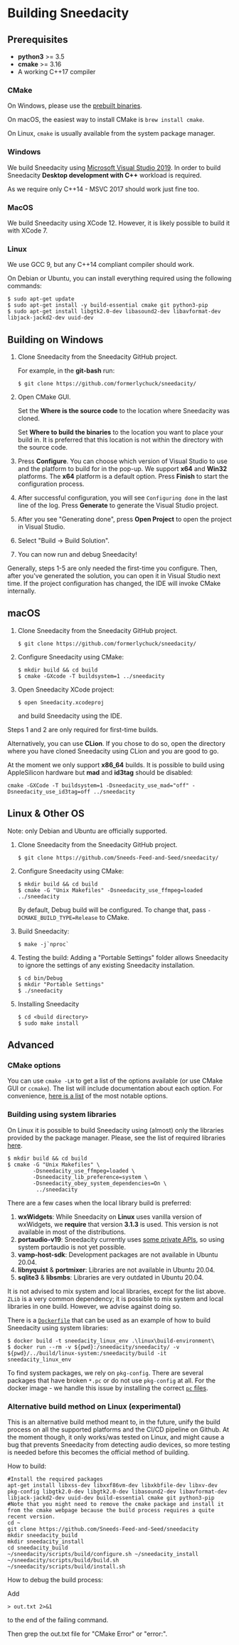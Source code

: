 # Building Sneedacity

## Prerequisites

* **python3** >= 3.5
* **cmake** >= 3.16
* A working C++17 compiler

### CMake

On Windows, please use the [prebuilt binaries](https://cmake.org/download/).

On macOS, the easiest way to install CMake is `brew install cmake`.

On Linux, `cmake` is usually available from the system package manager.

### Windows

We build Sneedacity using [Microsoft Visual Studio 2019](https://visualstudio.microsoft.com/vs/community/). In order to build Sneedacity **Desktop development with C++** workload is required.

As we require only C++14 - MSVC 2017 should work just fine too.

### MacOS

We build Sneedacity using XCode 12. However, it is likely possible to build it with XCode 7.

### Linux

We use GCC 9, but any C++14 compliant compiler should work.

On Debian or Ubuntu, you can install everything required using the following commands:

```
$ sudo apt-get update
$ sudo apt-get install -y build-essential cmake git python3-pip
$ sudo apt-get install libgtk2.0-dev libasound2-dev libavformat-dev libjack-jackd2-dev uuid-dev
```

## Building on Windows

1. Clone Sneedacity from the Sneedacity GitHub project. 
  
   For example, in the **git-bash** run:

    ```
    $ git clone https://github.com/formerlychuck/sneedacity/
    ```

2. Open CMake GUI. 
   
   Set the **Where is the source code** to the location where Sneedacity was cloned. 
   
   Set **Where to build the binaries** to the location you want to place your build in. It is preferred that this location is not within the directory with the source code.

3. Press **Configure**. You can choose which version of Visual Studio to use and the platform to build for in the pop-up. We support **x64** and **Win32** platforms. The **x64** platform is a default option. Press **Finish** to start the configuration process.

4. After successful configuration, you will see `Configuring done` in the last line of the log. Press **Generate** to generate the Visual Studio project. 

5. After you see "Generating done", press **Open Project** to open the project in Visual Studio.
   
6. Select "Build -> Build Solution".
   
7. You can now run and debug Sneedacity!
      
Generally, steps 1-5 are only needed the first-time you configure. Then, after you've generated the solution, you can open it in Visual Studio next time. If the project configuration has changed, the IDE will invoke CMake internally. 

## macOS

1. Clone Sneedacity from the Sneedacity GitHub project. 
  
    ```
    $ git clone https://github.com/formerlychuck/sneedacity/
    ```

2. Configure Sneedacity using CMake:
   ```
   $ mkdir build && cd build
   $ cmake -GXcode -T buildsystem=1 ../sneedacity
   ```

3. Open Sneedacity XCode project:
   ```
   $ open Sneedacity.xcodeproj
   ```
   and build Sneedacity using the IDE. 

Steps 1 and 2 are only required for first-time builds. 

Alternatively, you can use **CLion**. If you chose to do so, open the directory where you have cloned Sneedacity using CLion and you are good to go.

At the moment we only support **x86_64** builds. It is possible to build using AppleSilicon hardware but **mad** and **id3tag** should be disabled:

```
cmake -GXCode -T buildsystem=1 -Dsneedacity_use_mad="off" -Dsneedacity_use_id3tag=off ../sneedacity
```

## Linux & Other OS

Note: only Debian and Ubuntu are officially supported.

1. Clone Sneedacity from the Sneedacity GitHub project. 
  
    ```
    $ git clone https://github.com/Sneeds-Feed-and-Seed/sneedacity/
    ```

2. Configure Sneedacity using CMake:
   ```
   $ mkdir build && cd build
   $ cmake -G "Unix Makefiles" -Dsneedacity_use_ffmpeg=loaded ../sneedacity
   ```
   By default, Debug build will be configured. To change that, pass `-DCMAKE_BUILD_TYPE=Release` to CMake.

3. Build Sneedacity:
   ```
   $ make -j`nproc`
   ```

4. Testing the build:
   Adding a "Portable Settings" folder allows Sneedacity to ignore the settings of any existing Sneedacity installation.
   ```
   $ cd bin/Debug
   $ mkdir "Portable Settings"
   $ ./sneedacity
   ```

5. Installing Sneedacity
   ```
   $ cd <build directory>
   $ sudo make install
   ```

## Advanced

### CMake options

You can use `cmake -LH` to get a list of the options available (or use CMake GUI or `ccmake`). The list will include documentation about each option. For convenience, [here is a list](CMAKE_OPTIONS.md) of the most notable options.

### Building using system libraries

On Linux it is possible to build Sneedacity using (almost) only the libraries provided by the package manager. Please, see the list of required libraries [here](linux/required_libraries.md).

```
$ mkdir build && cd build
$ cmake -G "Unix Makefiles" \
        -Dsneedacity_use_ffmpeg=loaded \
        -Dsneedacity_lib_preference=system \
        -Dsneedacity_obey_system_dependencies=On \
         ../sneedacity
```

There are a few cases when the local library build is preferred:

1. **wxWidgets**: While Sneedacity on **Linux** uses vanilla version of wxWidgets, we **require** that version **3.1.3** is used. This version is not available in most of the distributions.
2. **portaudio-v19**: Sneedacity currently uses [some private APIs](https://github.com/sneedacity/sneedacity/issues/871), so using system portaudio is not yet possible.
3. **vamp-host-sdk**: Development packages are not available in Ubuntu 20.04.
4. **libnyquist** & **portmixer**: Libraries are not available in Ubuntu 20.04.
5. **sqlite3** & **libsmbs**: Libraries are very outdated in Ubuntu 20.04.

It is not advised to mix system and local libraries, except for the list above. `ZLib` is a very common dependency; it is possible to mix system and local libraries in one build. However, we advise against doing so.

There is a [`Dockerfile`](linux/build-environment/Dockerfile) that can be used as an example of how to build Sneedacity using system libraries: 

```
$ docker build -t sneedacity_linux_env .\linux\build-environment\
$ docker run --rm -v ${pwd}:/sneedacity/sneedacity/ -v ${pwd}/../build/linux-system:/sneedacity/build -it sneedacity_linux_env
```

To find system packages, we rely on `pkg-config`. There are several packages that have broken `*.pc` or do not use `pkg-config` at all. For the docker image - we handle this issue by installing the correct [`pc` files](linux/build-environment/pkgconfig/).

### Alternative build method on Linux (experimental)

This is an alternative build method meant to, in the future, unify the build process on all the supported platforms and the CI/CD pipeline on Github. At the moment though, it only works/was tested on Linux, and might cause a bug that prevents Sneedacity from detecting audio devices, so more testing is needed before this becomes the official method of building.

How to build:

```
#Install the required packages
apt-get install libxss-dev libxxf86vm-dev libxkbfile-dev libxv-dev pkg-config libgtk2.0-dev libgtk2.0-dev libasound2-dev libavformat-dev libjack-jackd2-dev uuid-dev build-essential cmake git python3-pip
#Note that you might need to remove the cmake package and install it from the cmake webpage because the build process requires a quite recent version.
cd ~
git clone https://github.com/Sneeds-Feed-and-Seed/sneedacity
mkdir sneedacity_build
mkdir sneedacity_install
cd sneedacity_build
~/sneedacity/scripts/build/configure.sh ~/sneedacity_install
~/sneedacity/scripts/build/build.sh
~/sneedacity/scripts/build/install.sh
```

How to debug the build process:

Add

```
> out.txt 2>&1
```

to the end of the failing command.

Then grep the out.txt file for "CMake Error" or "error:".
